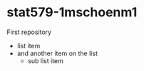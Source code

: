 # stat579-1mschoenm1
First repository

- list item
- and another item on the list
     - sub list item
